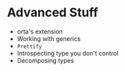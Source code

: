 # Advanced Stuff

- orta's extension
- Working with generics
- `Prettify`
- Introspecting type you don't control
- Decomposing types
